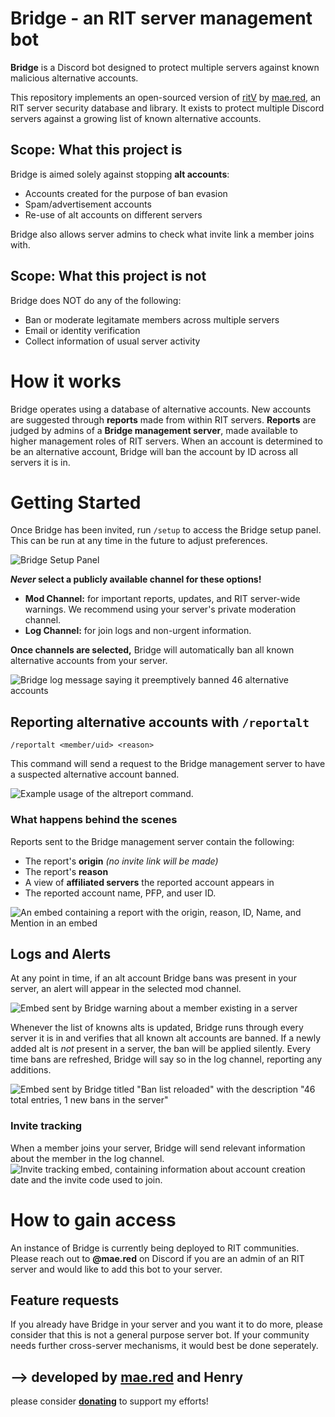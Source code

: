 # __Bridge__ - an RIT server management bot
**Bridge** is a Discord bot designed to protect multiple servers against known malicious alternative accounts.

This repository implements an open-sourced version of [ritV](https://github.com/mae-su/ritV/) by [mae.red](https://mae.red), an RIT server security database and library. It exists to protect multiple Discord servers against a growing list of known alternative accounts. 

## Scope: What this project __is__

Bridge is aimed solely against stopping **alt accounts**:
- Accounts created for the purpose of ban evasion
- Spam/advertisement accounts
- Re-use of alt accounts on different servers

Bridge also allows server admins to check what invite link a member joins with.

## Scope: What this project __is not__
Bridge does NOT do any of the following:
- Ban or moderate legitamate members across multiple servers
- Email or identity verification
- Collect information of usual server activity

# How it works
Bridge operates using a database of alternative accounts. New accounts are suggested through **reports** made from within RIT servers. **Reports** are judged by admins of a **Bridge management server**, made available to higher management roles of RIT servers. When an account is determined to be an alternative account, Bridge will ban the account by ID across all servers it is in.

# Getting Started
Once Bridge has been invited, run `/setup` to access the Bridge setup panel. This can be run at any time in the future to adjust preferences.

![Bridge Setup Panel](https://cdn.discordapp.com/attachments/1107483500384358510/1181463471263580221/image.png)

***Never* select a publicly available channel for these options!**
- **Mod Channel:** for important reports, updates, and RIT server-wide warnings. We recommend using your server's private moderation channel.
- **Log Channel:** for join logs and non-urgent information.

**Once channels are selected,** Bridge will automatically ban all known alternative accounts from your server.

![Bridge log message saying it preemptively banned 46 alternative accounts](https://cdn.discordapp.com/attachments/1107483500384358510/1181467148477005874/image.png)

## Reporting alternative accounts with `/reportalt`

`/reportalt <member/uid> <reason>`

This command will send a request to the Bridge management server to have a suspected alternative account banned.

![Example usage of the altreport command.](https://cdn.discordapp.com/attachments/1107483500384358510/1181511612671205386/image.png)
### What happens behind the scenes
Reports sent to the Bridge management server contain the following:
- The report's **origin** *(no invite link will be made)*
- The report's **reason**
- A view of **affiliated servers** the reported account appears in
- The reported account name, PFP, and user ID.

![An embed containing a report with the origin, reason, ID, Name, and Mention in an embed](https://cdn.discordapp.com/attachments/1107483500384358510/1181737219971616798/image.png)

## Logs and Alerts
At any point in time, if an alt account Bridge bans was present in your server, an alert will appear in the selected mod channel.

![Embed sent by Bridge warning about a member existing in a server](https://cdn.discordapp.com/attachments/1107483500384358510/1181496658031280179/image.png)

Whenever the list of knowns alts is updated, Bridge runs through every server it is in and verifies that all known alt accounts are banned. 
If a newly added alt is *not* present in a server, the ban will be applied silently. Every time bans are refreshed, Bridge will say so in the log channel, reporting any additions.

![Embed sent by Bridge titled "Ban list reloaded" with the description "46 total entries, 1 new bans in the server"](https://cdn.discordapp.com/attachments/1107483500384358510/1181491748652990535/image.png)

### Invite tracking
When a member joins your server, Bridge will send relevant information about the member in the log channel.
![Invite tracking embed, containing information about account creation date and the invite code used to join.](https://cdn.discordapp.com/attachments/1107483500384358510/1181502520061853776/image.png)

# How to gain access
An instance of Bridge is currently being deployed to RIT communities. Please reach out to **@mae.red** on Discord if you are an admin of an RIT server and would like to add this bot to your server.

## Feature requests
If you already have Bridge in your server and you want it to do more, please consider that this is not a general purpose server bot. If your community needs further cross-server mechanisms, it would best be done seperately. 

## ⟶ developed by [**mae.red**](https://mae.red) and Henry
please consider **[donating](https://www.buymeacoffee.com/maedotred)** to support my efforts!